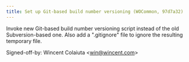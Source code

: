 ```yaml
---
title: Set up Git-based build number versioning (WOCommon, 97d7a32)
---
```


Invoke new Git-based build number versioning script instead of the old Subversion-based one. Also add a ".gitignore" file to ignore the resulting temporary file.

Signed-off-by: Wincent Colaiuta &lt;win@wincent.com&gt;
